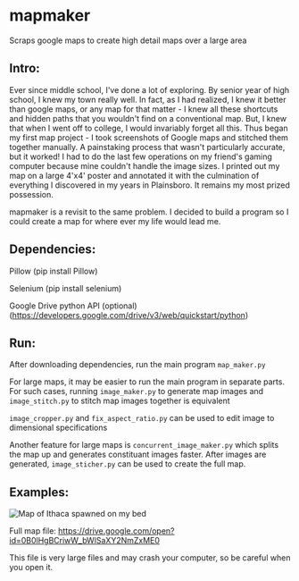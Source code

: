 # mapmaker
Scraps google maps to create high detail maps over a large area

## Intro:
Ever since middle school, I've done a lot of exploring. By senior year of high school, I knew my town really well. In fact, as I had realized, I knew it better than google maps, or any map for that matter - I knew all these shortcuts and hidden paths that you wouldn't find on a conventional map. But, I knew that when I went off to college, I would invariably forget all this. Thus began my first map project - I took screenshots of Google maps and stitched them together manually. A painstaking process that wasn't particularly accurate, but it worked! I had to do the last few operations on my friend's gaming computer because mine couldn't handle the image sizes. I printed out my map on a large 4'x4' poster and annotated it with the culmination of everything I discovered in my years in Plainsboro. It remains my most prized possession.

mapmaker is a revisit to the same problem. I decided to build a program so I could create a map for where ever my life would lead me. 

## Dependencies:
Pillow (pip install Pillow)

Selenium (pip install selenium)

Google Drive python API (optional) (https://developers.google.com/drive/v3/web/quickstart/python)

## Run:
After downloading dependencies, run the main program `map_maker.py`

For large maps, it may be easier to run the main program in separate parts. For such cases, running
`image_maker.py` to generate map images and 
`image_stitch.py` to stitch map images together is equivalent

`image_cropper.py` and `fix_aspect_ratio.py` can be used to edit image to dimensional specifications

Another feature for large maps is `concurrent_image_maker.py` which splits the map up and generates constituant images faster. After images are generated, `image_sticher.py` can be used to create the full map.

## Examples:
![Map of Ithaca spawned on my bed](https://i.imgur.com/xKy0zNT.jpg)

Full map file: https://drive.google.com/open?id=0B0lHgBCriwW_bWlSaXY2NmZxME0

This file is very large files and may crash your computer, so be careful when you open it. 
